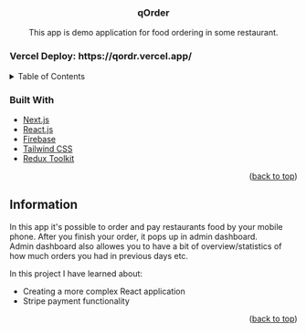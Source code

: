<div id="top"></div>

<h3 align="center">qOrder</h3>
  <p align="center">
    This app is demo application for food ordering in some restaurant.
 
  </p>
</div>

<h3>Vercel Deploy: https://qordr.vercel.app/</h3>

<!-- TABLE OF CONTENTS -->
<details>
  <summary>Table of Contents</summary>
  <ol>
    <li>
      <a href="#about-the-project">About The Project</a>
      <ul>
        <li><a href="#built-with">Built With</a></li>
      </ul>
    </li>
    <li>
      <a href="#getting-started">Getting Started</a>
      <ul>
        <li><a href="#installation">Installation</a></li>
      </ul>
    </li>
    <li><a href="#information">Information</a></li>
  </ol>
</details>




### Built With

* [Next.js](https://nextjs.org/)
* [React.js](https://reactjs.org/)
* [Firebase](https://firebase.google.com/)
* [Tailwind CSS](https://tailwindcss.com/)
* [Redux Toolkit](https://redux-toolkit.js.org/)


<p align="right">(<a href="#top">back to top</a>)</p>




## Information
In this app it's possible to order and pay restaurants food by your mobile phone. After you finish your order, it pops up in admin dashboard.<br/>
Admin dashboard also allowes you to have a bit of overview/statistics of how much orders you had in previous days etc.

In this project I have learned about:
* Creating a more complex React application
* Stripe payment functionality


<p align="right">(<a href="#top">back to top</a>)</p>
